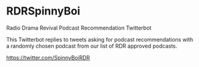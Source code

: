 # RDRSpinnyBoi
Radio Drama Revival Podcast Recommendation Twitterbot 


This Twitterbot replies to tweets asking for podcast recommendations with a randomly chosen podcast 
from our list of RDR approved podcasts. 

https://twitter.com/SpinnyBoiRDR
